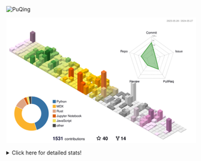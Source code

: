 ![PuQing](https://user-images.githubusercontent.com/27223114/171565019-9a56fae6-b08b-421f-99db-7e830da42371.png)

![](./profile-3d-contrib/profile-season-animate.svg)

<details>
<summary>Click here for detailed stats!</summary>

<!--START_SECTION:waka-->
![Lines of code](https://img.shields.io/badge/From%20Hello%20World%20I%27ve%20Written-1.4%20million%20lines%20of%20code-blue)

**🐱 My GitHub Data** 

> 📦 388.6 kB Used in GitHub's Storage 
 > 
> 🏆 381 Contributions in the Year 2024
 > 
> 🚫 Not Opted to Hire
 > 
> 📜 47 Public Repositories 
 > 
> 🔑 29 Private Repositories 
 > 
**I'm an Early 🐤** 

```text
🌞 Morning                626 commits         ██░░░░░░░░░░░░░░░░░░░░░░░   07.99 % 
🌆 Daytime                3640 commits        ████████████░░░░░░░░░░░░░   46.45 % 
🌃 Evening                1614 commits        █████░░░░░░░░░░░░░░░░░░░░   20.59 % 
🌙 Night                  1957 commits        ██████░░░░░░░░░░░░░░░░░░░   24.97 % 
```


📊 **This Week I Spent My Time On** 

```text
💬 Programming Languages: 
Browsing                 7 hrs 14 mins       ████████████░░░░░░░░░░░░░   47.31 % 
Python                   2 hrs 23 mins       ████░░░░░░░░░░░░░░░░░░░░░   15.59 % 
Searching                1 hr 49 mins        ███░░░░░░░░░░░░░░░░░░░░░░   11.96 % 
Fish Touching            1 hr 19 mins        ██░░░░░░░░░░░░░░░░░░░░░░░   08.62 % 
Markdown                 35 mins             █░░░░░░░░░░░░░░░░░░░░░░░░   03.83 % 

🔥 Editors: 
Chrome                   11 hrs 25 mins      ███████████████████░░░░░░   74.66 % 
VS Code                  2 hrs 52 mins       █████░░░░░░░░░░░░░░░░░░░░   18.83 % 
Obsidian                 35 mins             █░░░░░░░░░░░░░░░░░░░░░░░░   03.83 % 
fish                     24 mins             █░░░░░░░░░░░░░░░░░░░░░░░░   02.68 % 

💻 Operating System: 
Mac                      11 hrs 50 mins      ███████████████████░░░░░░   77.34 % 
Linux                    2 hrs               ███░░░░░░░░░░░░░░░░░░░░░░   13.10 % 
WSL                      52 mins             █░░░░░░░░░░░░░░░░░░░░░░░░   05.73 % 
Windows                  35 mins             █░░░░░░░░░░░░░░░░░░░░░░░░   03.83 % 
```


<!--END_SECTION:waka-->
</details>
